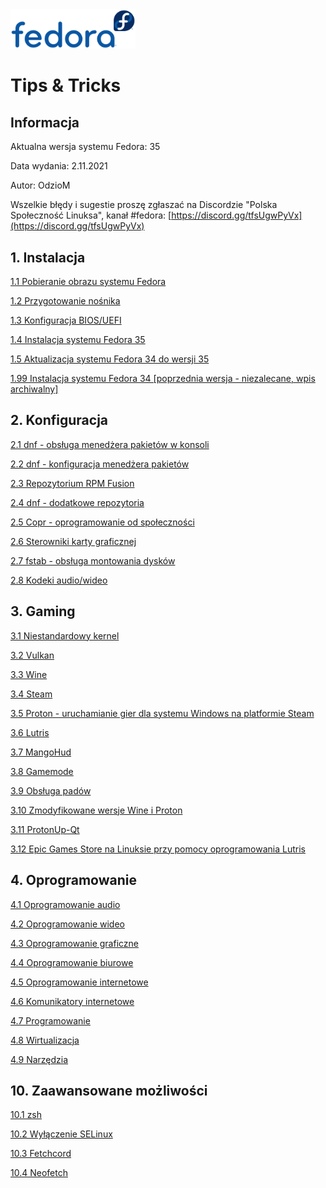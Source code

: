 <img src="./gfx/fedora.svg" alt="Fedora" width="200px"/>

# Tips &amp; Tricks

## Informacja
Aktualna wersja systemu Fedora: 35

Data wydania: 2.11.2021

Autor: OdzioM

Wszelkie błędy i sugestie proszę zgłaszać na Discordzie "Polska Społeczność Linuksa", kanał #fedora:
[https://discord.gg/tfsUgwPyVx](https://discord.gg/tfsUgwPyVx)

## 1. Instalacja

[1.1 Pobieranie obrazu systemu Fedora](01_instalacja/01_download.md)

[1.2 Przygotowanie nośnika](01_instalacja/02_przygotowanie_nosnika.md)

[1.3 Konfiguracja BIOS/UEFI](01_instalacja/03_konfiguracja_bios_uefi.md)

[1.4 Instalacja systemu Fedora 35](01_instalacja/04_instalacja_fedora_35.md)

[1.5 Aktualizacja systemu Fedora 34 do wersji 35](01_instalacja/05_update_34_do_35.md)

[1.99 Instalacja systemu Fedora 34 [poprzednia wersja - niezalecane, wpis archiwalny]](01_instalacja/99_instalacja_fedora_34.md)

## 2. Konfiguracja

[2.1 dnf - obsługa menedżera pakietów w konsoli](02_konfiguracja/01_dnf.md)

[2.2 dnf - konfiguracja menedżera pakietów](02_konfiguracja/02_dnf_konfiguracja.md)

[2.3 Repozytorium RPM Fusion](02_konfiguracja/03_rpm_fusion.md)

[2.4 dnf - dodatkowe repozytoria](02_konfiguracja/04_dnf_dodatkowe_repozytoria.md)

[2.5 Copr - oprogramowanie od społeczności](02_konfiguracja/05_copr.md)

[2.6 Sterowniki karty graficznej](02_konfiguracja/06_sterowniki_wideo.md)

[2.7 fstab - obsługa montowania dysków](02_konfiguracja/07_fstab.md)

[2.8 Kodeki audio/wideo](02_konfiguracja/08_audio_video_codecs.md)

## 3. Gaming

[3.1 Niestandardowy kernel](03_gaming/01_kernel.md)

[3.2 Vulkan](03_gaming/02_vulkan.md)

[3.3 Wine](03_gaming/03_wine.md)

[3.4 Steam](03_gaming/04_steam.md)

[3.5 Proton - uruchamianie gier dla systemu Windows na platformie Steam](03_gaming/05_steam_proton.md)

[3.6 Lutris](03_gaming/06_lutris.md)

[3.7 MangoHud](03_gaming/07_mangohud.md)

[3.8 Gamemode](03_gaming/08_gamemode.md)

[3.9 Obsługa padów](03_gaming/09_pady.md)

[3.10 Zmodyfikowane wersje Wine i Proton](03_gaming/10_wine_proton_mods.md)

[3.11 ProtonUp-Qt](03_gaming/11_protonup_qt.md)

[3.12 Epic Games Store na Linuksie przy pomocy oprogramowania Lutris](03_gaming/12_epic_games_store_lutris.md)

## 4. Oprogramowanie

[4.1 Oprogramowanie audio](04_oprogramowanie/01_audio.md)

[4.2 Oprogramowanie wideo](04_oprogramowanie/02_video.md)

[4.3 Oprogramowanie graficzne](04_oprogramowanie/03_grafika.md)

[4.4 Oprogramowanie biurowe](04_oprogramowanie/04_biuro.md)

[4.5 Oprogramowanie internetowe](04_oprogramowanie/05_internet.md)

[4.6 Komunikatory internetowe](04_oprogramowanie/06_komunikatory.md)

[4.7 Programowanie](04_oprogramowanie/07_programowanie.md)

[4.8 Wirtualizacja](04_oprogramowanie/08_wirtualizacja.md)

[4.9 Narzędzia](04_oprogramowanie/09_narzedzia.md)

## 10. Zaawansowane możliwości

[10.1 zsh](10_zaawansowane/01_zsh.md)

[10.2 Wyłączenie SELinux](10_zaawansowane/02_selinux.md)

[10.3 Fetchcord](10_zaawansowane/03_fetchcord.md)

[10.4 Neofetch](10_zaawansowane/04_neofetch.md)